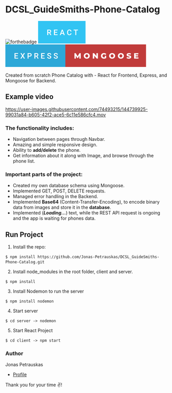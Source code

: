 # DCSL_GuideSmiths-Phone-Catalog

![forthebadge](https://forthebadge.com/images/badges/built-with-love.svg) <img src="assets/react.svg" /> <img src="assets/express-mongoose.svg">

Created from scratch Phone Catalog with - React for Frontend, Express, and Mongoose for Backend.

## Example video

https://user-images.githubusercontent.com/74493215/144739925-99031a84-b605-42f2-ace5-6c11e586cfc4.mov


### The functionality includes:

- Navigation between pages through Navbar.
- Amazing and simple responsive design.
- Ability to **add/delete** the phone.
- Get information about it along with Image, and browse through the phone list.

### Important parts of the project:

- Created my own database schema using Mongoose.
- Implemented GET, POST, DELETE requests.
- Managed error handling in the Backend.
- Implemented **Base64** (Content-Transfer-Encoding), to encode binary data from images and store it in the **database**.
- Implemented (**_Loading..._**) text, while the REST API
  request is ongoing and the app is waiting for phones data.

## Run Project

1.  Install the repo:

```
$ npm install https://github.com/Jonas-Petrauskas/DCSL_GuideSmiths-Phone-Catalog.git
```

2. Install node_modules in the root folder, client and server.

```
$ npm install
```

3. Install Nodemon to run the server

```
$ npm install nodemon
```

4. Start server

```
$ cd server -> nodemon
```

5. Start React Project

```
$ cd client -> npm start
```

### Author

Jonas Petrauskas

- [Profile](https://github.com/Jonas-Petrauskas)

Thank you for your time :v:!
